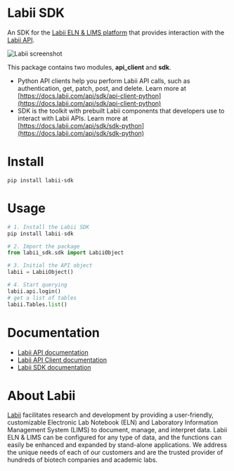 # Labii SDK

An SDK for the [Labii ELN & LIMS platform](https://www.labii.com) that provides interaction with the [Labii API](https://docs.labii.com/api/overview).

![Labii screenshot](https://www.labii.com/media/screenshots/labii-richtext-editor.webp)

This package contains two modules, __api_client__ and __sdk__.
* Python API clients help you perform Labii API calls, such as authentication, get, patch, post, and delete. Learn more at [https://docs.labii.com/api/sdk/api-client-python](https://docs.labii.com/api/sdk/api-client-python)
* SDK is the toolkit with prebuilt Labii components that developers use to interact with Labii APIs. Learn more at [https://docs.labii.com/api/sdk/sdk-python](https://docs.labii.com/api/sdk/sdk-python)

# Install
```
pip install labii-sdk
```

# Usage
```python
# 1. Install the Labii SDK
pip install labii-sdk

# 2. Import the package
from labii_sdk.sdk import LabiiObject

# 3. Initial the API object
labii = LabiiObject()

# 4. Start querying
labii.api.login()
# get a list of tables
labii.Tables.list()
```

# Documentation
* [Labii API documentation](https://docs.labii.com/api/overview)
* [Labii API Client documentation](https://docs.labii.com/api/sdk/api-client-python)
* [Labii SDK documentation](https://docs.labii.com/api/sdk/sdk-python)

# About Labii
[Labii](https://www.labii.com) facilitates research and development by providing a user-friendly, customizable Electronic Lab Notebook (ELN) and Laboratory Information Management System (LIMS) to document, manage, and interpret data. Labii ELN & LIMS can be configured for any type of data, and the functions can easily be enhanced and expanded by stand-alone applications. We address the unique needs of each of our customers and are the trusted provider of hundreds of biotech companies and academic labs.
